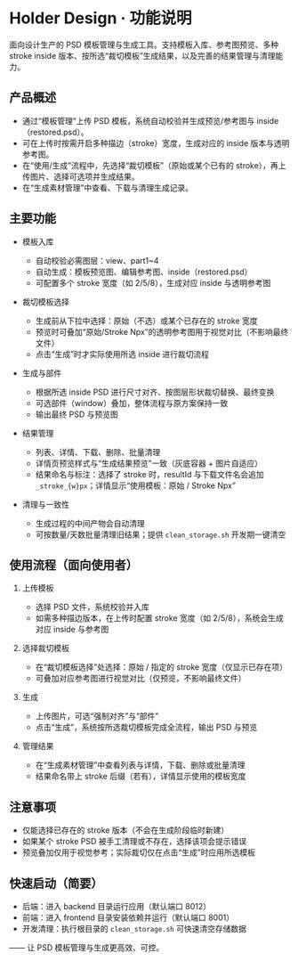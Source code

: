# Holder Design · 功能说明

面向设计生产的 PSD 模板管理与生成工具。支持模板入库、参考图预览、多种 stroke inside 版本、按所选“裁切模板”生成结果，以及完善的结果管理与清理能力。

## 产品概述

- 通过“模板管理”上传 PSD 模板，系统自动校验并生成预览/参考图与 inside（restored.psd）。
- 可在上传时按需开启多种描边（stroke）宽度，生成对应的 inside 版本与透明参考图。
- 在“使用/生成”流程中，先选择“裁切模板”（原始或某个已有的 stroke），再上传图片、选择可选项并生成结果。
- 在“生成素材管理”中查看、下载与清理生成记录。

## 主要功能

- 模板入库
  - 自动校验必需图层：view、part1~4
  - 自动生成：模板预览图、编辑参考图、inside（restored.psd）
  - 可配置多个 stroke 宽度（如 2/5/8），生成对应 inside 与透明参考图

- 裁切模板选择
  - 生成前从下拉中选择：原始（不选）或某个已存在的 stroke 宽度
  - 预览时可叠加“原始/Stroke Npx”的透明参考图用于视觉对比（不影响最终文件）
  - 点击“生成”时才实际使用所选 inside 进行裁切流程

- 生成与部件
  - 根据所选 inside PSD 进行尺寸对齐、按图层形状裁切替换、最终变换
  - 可选部件（window）叠加，整体流程与原方案保持一致
  - 输出最终 PSD 与预览图

- 结果管理
  - 列表、详情、下载、删除、批量清理
  - 详情页预览样式与“生成结果预览”一致（灰底容器 + 图片自适应）
  - 结果命名与标注：选择了 stroke 时，resultId 与下载文件名会追加 `_stroke_{w}px`；详情显示“使用模板：原始 / Stroke Npx”

- 清理与一致性
  - 生成过程的中间产物会自动清理
  - 可按数量/天数批量清理旧结果；提供 `clean_storage.sh` 开发期一键清空

## 使用流程（面向使用者）

1. 上传模板
   - 选择 PSD 文件，系统校验并入库
   - 如需多种描边版本，在上传时配置 stroke 宽度（如 2/5/8），系统会生成对应 inside 与参考图

2. 选择裁切模板
   - 在“裁切模板选择”处选择：原始 / 指定的 stroke 宽度（仅显示已存在项）
   - 可叠加对应参考图进行视觉对比（仅预览，不影响最终文件）

3. 生成
   - 上传图片，可选“强制对齐”与“部件”
   - 点击“生成”，系统按所选裁切模板完成全流程，输出 PSD 与预览

4. 管理结果
   - 在“生成素材管理”中查看列表与详情，下载、删除或批量清理
   - 结果命名带上 stroke 后缀（若有），详情显示使用的模板宽度

## 注意事项

- 仅能选择已存在的 stroke 版本（不会在生成阶段临时新建）
- 如果某个 stroke PSD 被手工清理或不存在，选择该项会提示错误
- 预览叠加仅用于视觉参考；实际裁切仅在点击“生成”时应用所选模板

## 快速启动（简要）

- 后端：进入 backend 目录运行应用（默认端口 8012）
- 前端：进入 frontend 目录安装依赖并运行（默认端口 8001）
- 开发清理：执行根目录的 `clean_storage.sh` 可快速清空存储数据

—— 让 PSD 模板管理与生成更高效、可控。

